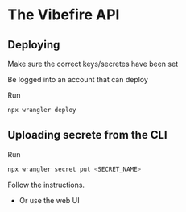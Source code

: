 # The Vibefire API

## Deploying

Make sure the correct keys/secretes have been set

Be logged into an account that can deploy

Run

```bash
npx wrangler deploy
```

## Uploading secrete from the CLI

Run

```bash
npx wrangler secret put <SECRET_NAME>
```

Follow the instructions.

- Or use the web UI

